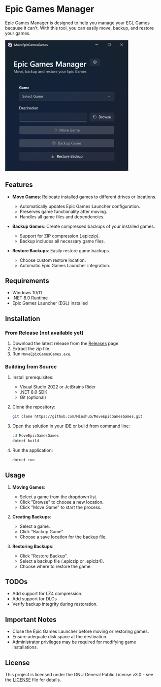 # Epic Games Manager

Epic Games Manager is designed to help you manage your EGL Games because it can't. With this tool, you can easily move, backup, and restore your games.

<!-- screenshots here -->
<img src="screenshot.png" width="400"/>

## Features

- **Move Games**: Relocate installed games to different drives or locations.
  - Automatically updates Epic Games Launcher configuration.
  - Preserves game functionality after moving.
  - Handles all game files and dependencies.

- **Backup Games**: Create compressed backups of your installed games.
  - Support for ZIP compression (.epiczip).
  <!-- - Support for LZ4 compression (.epiclz4). -->
  - Backup includes all necessary game files.

- **Restore Backups**: Easily restore game backups.
  - Choose custom restore location.
  - Automatic Epic Games Launcher integration.

## Requirements

- Windows 10/11
- .NET 8.0 Runtime
- Epic Games Launcher (EGL) installed

## Installation

### From Release (not available yet)
1. Download the latest release from the [Releases](https://github.com/MinshuG/MoveEpicGamesGames/releases) page.
2. Extract the zip file.
3. Run `MoveEpicGamesGames.exe`.

### Building from Source

1. Install prerequisites:
   - Visual Studio 2022 or JetBrains Rider
   - .NET 8.0 SDK
   - Git (optional)

2. Clone the repository:
   ```bash
   git clone https://github.com/MinshuG/MoveEpicGamesGames.git
   ```

3. Open the solution in your IDE or build from command line:
   ```bash
   cd MoveEpicGamesGames
   dotnet build
   ```

4. Run the application:
   ```bash
   dotnet run
   ```

## Usage

1. **Moving Games**:
   - Select a game from the dropdown list.
   - Click "Browse" to choose a new location.
   - Click "Move Game" to start the process.

2. **Creating Backups**:
   - Select a game.
   - Click "Backup Game".
   - Choose a save location for the backup file.

3. **Restoring Backups**:
   - Click "Restore Backup".
   - Select a backup file (.epiczip or .epiclz4).
   - Choose where to restore the game.

## TODOs
- Add support for LZ4 compression.
- Add support for DLCs
- Verify backup integrity during restoration.


## Important Notes

- Close the Epic Games Launcher before moving or restoring games.
- Ensure adequate disk space at the destination.
- Administrator privileges may be required for modifying game installations.

## License

This project is licensed under the GNU General Public License v3.0 - see the [LICENSE](LICENSE.md) file for details.
